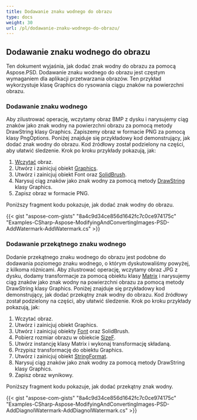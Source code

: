 ```yaml
---
title: Dodawanie znaku wodnego do obrazu
type: docs
weight: 30
url: /pl/dodawanie-znaku-wodnego-do-obrazu/
---
```


## **Dodawanie znaku wodnego do obrazu**
Ten dokument wyjaśnia, jak dodać znak wodny do obrazu za pomocą Aspose.PSD. Dodawanie znaku wodnego do obrazu jest częstym wymaganiem dla aplikacji przetwarzania obrazów. Ten przykład wykorzystuje klasę Graphics do rysowania ciągu znaków na powierzchni obrazu.

### **Dodawanie znaku wodnego**
Aby zilustrować operację, wczytamy obraz BMP z dysku i narysujemy ciąg znaków jako znak wodny na powierzchni obrazu za pomocą metody DrawString klasy Graphics. Zapiszemy obraz w formacie PNG za pomocą klasy PngOptions. Poniżej znajduje się przykładowy kod demonstrujący, jak dodać znak wodny do obrazu. Kod źródłowy został podzielony na części, aby ułatwić śledzenie. Krok po kroku przykłady pokazują, jak:

1. [Wczytać](https://reference.aspose.com/psd/net/aspose.psd.image/load/methods/2) obraz.
1. Utwórz i zainicjuj obiekt [Graphics](https://reference.aspose.com/psd/net/aspose.psd/graphics).
1. Utwórz i zainicjuj obiekt Font oraz [SolidBrush](https://reference.aspose.com/psd/net/aspose.psd.brushes/solidbrush).
1. Narysuj ciąg znaków jako znak wodny za pomocą metody [DrawString](https://reference.aspose.com/psd/net/aspose.psd/graphics/methods/drawstring) klasy Graphics.
1. Zapisz obraz w formacie PNG.

Poniższy fragment kodu pokazuje, jak dodać znak wodny do obrazu.


{{< gist "aspose-com-gists" "8a4c9d34ce856d1642fc7c0ce974175c" "Examples-CSharp-Aspose-ModifyingAndConvertingImages-PSD-AddWatermark-AddWatermark.cs" >}}

### **Dodawanie przekątnego znaku wodnego**
Dodanie przekątnego znaku wodnego do obrazu jest podobne do dodawania poziomego znaku wodnego, o którym dyskutowaliśmy powyżej, z kilkoma różnicami. Aby zilustrować operację, wczytamy obraz JPG z dysku, dodamy transformacje za pomocą obiektu klasy [Matrix](https://reference.aspose.com/psd/net/aspose.psd/matrix) i narysujemy ciąg znaków jako znak wodny na powierzchni obrazu za pomocą metody DrawString klasy Graphics. Poniżej znajduje się przykładowy kod demonstrujący, jak dodać przekątny znak wodny do obrazu. Kod źródłowy został podzielony na części, aby ułatwić śledzenie. Krok po kroku przykłady pokazują, jak:

1. Wczytać obraz.
1. Utwórz i zainicjuj obiekt Graphics.
1. Utwórz i zainicjuj obiekty [Font](https://reference.aspose.com/psd/net/aspose.psd/font) oraz SolidBrush.
1. Pobierz rozmiar obrazu w obiekcie [SizeF](https://reference.aspose.com/psd/net/aspose.psd/sizef).
1. Utwórz instancję klasy Matrix i wykonaj transformację składaną.
1. Przypisz transformację do obiektu Graphics.
1. Utwórz i zainicjuj obiekt [StringFormat](https://reference.aspose.com/psd/net/aspose.psd/stringformat).
1. Narysuj ciąg znaków jako znak wodny za pomocą metody DrawString klasy Graphics.
1. Zapisz obraz wynikowy.

Poniższy fragment kodu pokazuje, jak dodać przekątny znak wodny.


{{< gist "aspose-com-gists" "8a4c9d34ce856d1642fc7c0ce974175c" "Examples-CSharp-Aspose-ModifyingAndConvertingImages-PSD-AddDiagnolWatermark-AddDiagnolWatermark.cs" >}}
